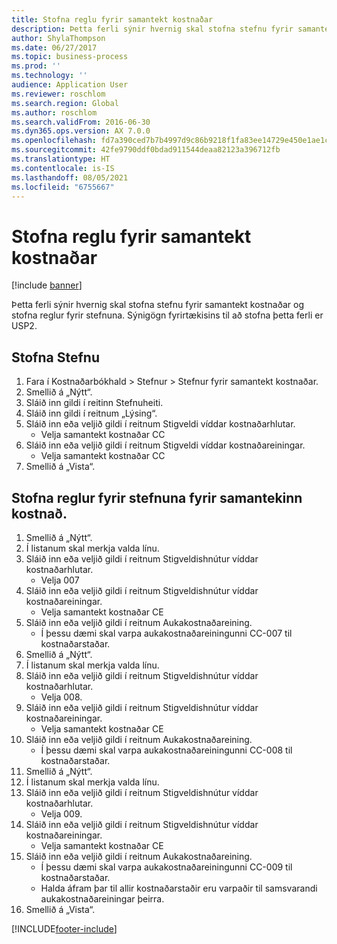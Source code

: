 ```yaml
---
title: Stofna reglu fyrir samantekt kostnaðar
description: Þetta ferli sýnir hvernig skal stofna stefnu fyrir samantekt kostnaðar og stofna reglur fyrir stefnuna.
author: ShylaThompson
ms.date: 06/27/2017
ms.topic: business-process
ms.prod: ''
ms.technology: ''
audience: Application User
ms.reviewer: roschlom
ms.search.region: Global
ms.author: roschlom
ms.search.validFrom: 2016-06-30
ms.dyn365.ops.version: AX 7.0.0
ms.openlocfilehash: fd7a390ced7b7b4997d9c86b9218f1fa83ee14729e450e1ae1cb53dbbd605edb
ms.sourcegitcommit: 42fe9790ddf0bdad911544deaa82123a396712fb
ms.translationtype: HT
ms.contentlocale: is-IS
ms.lasthandoff: 08/05/2021
ms.locfileid: "6755667"
---
```

# <a name="create-a-cost-rollup-policy"></a>Stofna reglu fyrir samantekt kostnaðar

[!include [banner](../../includes/banner.md)]

Þetta ferli sýnir hvernig skal stofna stefnu fyrir samantekt kostnaðar og stofna reglur fyrir stefnuna. Sýnigögn fyrirtækisins til að stofna þetta ferli er USP2.


## <a name="create-a-policy"></a>Stofna Stefnu
1. Fara í Kostnaðarbókhald > Stefnur > Stefnur fyrir samantekt kostnaðar.
2. Smellið á „Nýtt“.
3. Sláið inn gildi í reitinn Stefnuheiti.
4. Sláið inn gildi í reitnum „Lýsing“.
5. Sláið inn eða veljið gildi í reitnum Stigveldi víddar kostnaðarhlutar.
    * Velja samantekt kostnaðar CC  
6. Sláið inn eða veljið gildi í reitnum Stigveldi víddar kostnaðareiningar.
    * Velja samantekt kostnaðar CC  
7. Smellið á „Vista“.

## <a name="create-rules-for-the-cost-rollup-policy"></a>Stofna reglur fyrir stefnuna fyrir samantekinn kostnað.
1. Smellið á „Nýtt“.
2. Í listanum skal merkja valda línu.
3. Sláið inn eða veljið gildi í reitnum Stigveldishnútur víddar kostnaðarhlutar.
    * Velja 007  
4. Sláið inn eða veljið gildi í reitnum Stigveldishnútur víddar kostnaðareiningar.
    * Velja samantekt kostnaðar CE  
5. Sláið inn eða veljið gildi í reitnum Aukakostnaðareining.
    * Í þessu dæmi skal varpa aukakostnaðareiningunni CC-007 til kostnaðarstaðar.  
6. Smellið á „Nýtt“.
7. Í listanum skal merkja valda línu.
8. Sláið inn eða veljið gildi í reitnum Stigveldishnútur víddar kostnaðarhlutar.
    * Velja 008.  
9. Sláið inn eða veljið gildi í reitnum Stigveldishnútur víddar kostnaðareiningar.
    * Velja samantekt kostnaðar CE  
10. Sláið inn eða veljið gildi í reitnum Aukakostnaðareining.
    * Í þessu dæmi skal varpa aukakostnaðareiningunni CC-008 til kostnaðarstaðar.  
11. Smellið á „Nýtt“.
12. Í listanum skal merkja valda línu.
13. Sláið inn eða veljið gildi í reitnum Stigveldishnútur víddar kostnaðarhlutar.
    * Velja 009.  
14. Sláið inn eða veljið gildi í reitnum Stigveldishnútur víddar kostnaðareiningar.
    * Velja samantekt kostnaðar CE  
15. Sláið inn eða veljið gildi í reitnum Aukakostnaðareining.
    * Í þessu dæmi skal varpa aukakostnaðareiningunni CC-009 til kostnaðarstaðar.  
    * Halda áfram þar til allir kostnaðarstaðir eru varpaðir til samsvarandi aukakostnaðareiningar þeirra.  
16. Smellið á „Vista“.



[!INCLUDE[footer-include](../../../includes/footer-banner.md)]